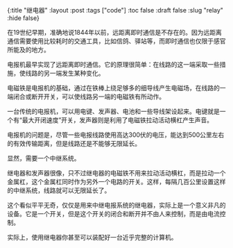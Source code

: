 {:title "继电器"
 :layout :post
 :tags ["code"]
 :toc false
 :draft false
 :slug "relay"
 :hide false}

在19世纪早期，准确地说1844年以前，远距离即时通信是不存在的。因为远距离通信需要使用比较耗时的交通工具，比如信鸽、驿站等，而即时通信也仅限于感官所能及的地方。

电报机最早实现了远距离即时通信。它的原理很简单：在线路的这一端采取一些措施，使线路的另一端发生某种变化。

电磁铁是电报机的基础，通过在铁棒上绕足够多的细导线产生电磁场，在线路的一端闭合或断开开关，可以使线路另一端的电磁铁有所动作。

一台传统的电报机，可以用电键、发声器、电池和一些导线架设起来。电键就是一个有“最大开闭速度”开关，发声器则是利用了电磁铁拉动活动横杠产生声音。

电报机的问题是，尽管一些电报线路使用高达300伏的电压，能达到500公里左右的有效传输距离，但是线路还是不能够无限延长。

显然，需要一个中继系统。

继电器和发声器很像，只不过继电器的电磁铁不用来拉动活动横杠，而是拉动一个金属杠，这个金属杠同时作为另外一个电路的开关。这样，每隔几百公里设置这样的中继系统，线路就可以无限延长了。

这个看似平平无奇，仅仅是用来中继电报系统的继电器，实际上是一个意义非凡的设备。它是一个开关，但是这个开关的闭合和断开并不由人来控制，而是由电流控制。

实际上，使用继电器你甚至可以装配好一台近乎完整的计算机。
